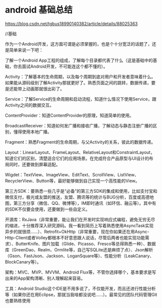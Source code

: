 # android 基础总结

https://blog.csdn.net/tgbus18990140382/article/details/88025363



//基础

作为一个Android开发，这方面可谓是必须掌握的，也是个十分宽泛的话题了，还是简单来说一下吧：

了解一个Android App工程的组成，了解每个目录都代表了什么（这是基础中的基础，你去面试Android开发，不可能连这个都不懂的）。

Activity：了解基本的生命周期，以及每个周期到底对用户和开发者意味着什么。如果能从源码级别了解Activity那就更好了。熟悉页面之间的跳转，数据传递，要是还能带上动画那就很出彩了。

Service：了解Service的生命周期和启动流程，知道什么情况下使用Service，跟Activity之间的数据交互。

ContentProvider：知道ContentProvider的原理，知道简单的使用。

BroadcastReceiver：知道如何发广播和接收广播，了解动态与静态注册广播的区别，懂得使用本地广播。

Fragment：熟悉Fragment的生命周期，与父Activity的关系，彼此的数据传递。

Layout：LinearLayout、FrameLayout、RelativeLayout和ConstraintLayout，知道它们的区别，清楚适合它们的应用场景。在完成符合产品原型与UI设计的布局同时，还要做到屏幕适配。

Wigdet：TextView、ImageView、EditText、ScrollView、ListView、RecyclerView、Button等，最好能够做到自己实现一个高性能的View。

第三方SDK：要熟悉一些几乎是“必备”的第三方SDK的集成和使用，比如支付宝和微信支付，极光或友盟的推送，友盟、腾讯等的统计与BUG分析，百度或高德地图，第三方分享（微信、QQ、微博等），IM即时通讯（如环信、融云等）。其中有的SDK不仅要会使用，还要做到一些自定义。

开源库：RxJava（非常重要，能让我们在开发时实现响应式编程，避免无穷无尽的缩进，十分推荐深入研究源码。我一看到简历上写着熟悉使用AsyncTask实现异步的就很烦……）、Retrofit+OkHttp（非常重要，现在你如果还在用Async-Http-Client或者Volley都根本不好意思跟人说话，尽管后两者也能实现功能需求）、ButterKnife、图片加载（Glide、Picasso、Fresco等总得熟悉一种）、数据库（GreenDao、Realm、Ormlite等，自己写SQLite还是麻烦了点）、Json解析（Gson、FastJson、Jackson、LoganSquare等）、性能分析（LeakCanary、BlockCanary等）。

架构：MVC、MVP、MVVM、Android Flux等，不管你选择哪个，基本要求是写出来的App架构清晰、别人理解起来容易。

工具：Android Studio这个IDE是不用多说了，不仅能开发，而且还进行性能分析等（如果你还在用Eclipse，那就当我啥都没说吧……）。最常见的团队代码管理Git也要熟练使用

